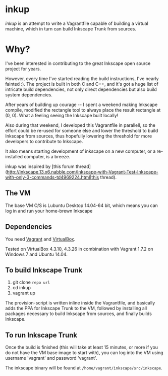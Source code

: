 inkup
=====

*inkup* is an attempt to write a Vagrantfile capable of building a
virtual machine, which in turn can build Inkscape Trunk from sources.


Why?
====
I've been interested in contributing to the great Inkscape open source project for years.

However, every time I've started reading the build instructions, I've nearly fainted :).
The project is built in both C and C++, and it's got a huge list of intricate build dependencies,
not only direct dependencies but also build system dependencies.

After years of building up courage -- I spent a weekend making Inkscape compile, modified
the rectangle tool to always place the result rectangle at (0, 0). What a feeling seeing
the Inkscape built locally!

Also during that weekend, I developed this Vagrantfile in parallell, so the effort could be re-used
for someone else and lower the threshold to build Inkscape from sources, thus hopefully lowering the
threshold for more developers to contribute to Inkscape.

It also means starting development of inkscape on a new computer, or a re-installed computer,
is a breeze.

inkup was inspired by [this forum thread](http://inkscape.13.x6.nabble.com/Inkscape-with-Vagrant-Test-Inkscape-with-only-3-commands-td4969224.html|this thread).


The VM
------
The base VM O/S is Lubuntu Desktop 14.04-64 bit, which means you can log in and run your home-brewn Inkscape 


Dependencies
------------
You need [Vagrant](https://www.vagrantup.com/) and [VirtualBox](https://www.virtualbox.org/).

Tested on VirtualBox 4.3.10, 4.3.26 in combination with Vagrant 1.7.2 on Windows 7 and Ubuntu 14.04.


To build Inkscape Trunk
-----------------------

1. git clone `repo url`
2. cd inkup
3. vagrant up

The provision-script is written inline inside the Vagrantfile, and
basically adds the PPA for Inkscape Trunk to the VM, followed by
installing all packages necessary to build Inkscape from sources,
and finally builds Inkscape.


To run Inkscape Trunk
---------------------

Once the build is finished (this will take at least 15 minutes, or
more if you do not have the VM base image to start with), you can
log into the VM using username 'vagrant' and password 'vagrant'.

The inkscape binary will be found at `/home/vagrant/inkscape/src/inkscape`.


